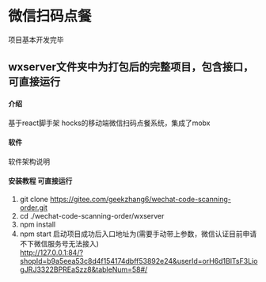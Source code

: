 # 微信扫码点餐
项目基本开发完毕  

## wxserver文件夹中为打包后的完整项目，包含接口，可直接运行


#### 介绍
基于react脚手架 hocks的移动端微信扫码点餐系统，集成了mobx  

#### 软件
软件架构说明


#### 安装教程 可直接运行
1.  git clone https://gitee.com/geekzhang6/wechat-code-scanning-order.git
2.  cd ./wechat-code-scanning-order/wxserver 
3.  npm install
4.  npm start
启动项目成功后入口地址为(需要手动带上参数，微信认证目前申请不下微信服务号无法接入)  
http://127.0.0.1:84/?shopId=b9a5eea53c8d4f154174dbff53892e24&userId=orH6d1BlTsF3LiogJRJ3322BPREaSzz8&tableNum=58#/


